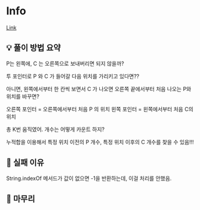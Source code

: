 # Info
[Link](https://boj.kr/31778)
## 💡 풀이 방법 요약

P는 왼쪽에, C 는 오른쪽으로 보내버리면 되지 않을까?

투 포인터로 P 와 C 가 들어갈 다음 위치를 가리키고 있다면??

아니면, 왼쪽에서부터 한 칸씩 보면서 C 가 나오면 오른쪽 끝에서부터 처음 나오는 P와 위치를 바꾸면?

오른쪽 포인터 = 오른쪽에서부터 처음 P 의 위치 왼쪽 포인터 = 왼쪽에서부터 처음 C의 위치

총 K번 움직였어. 개수는 어떻게 카운트 하지?

누적합을 이용해서 특정 위치 이전의 P 개수, 특정 위치 이후의 C 개수를 찾을 수 있음!!!

## 👀 실패 이유
String.indexOf 메서드가 값이 없으면 -1을 반환하는데, 이걸 처리를 안했음.
## 🙂 마무리
